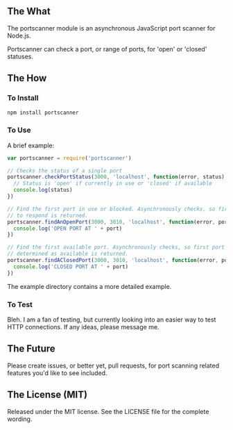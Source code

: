 
## The What

The portscanner module is an asynchronous JavaScript port scanner for Node.js.

Portscanner can check a port, or range of ports, for 'open' or 'closed'
statuses.

## The How

### To Install

```bash
npm install portscanner
```

### To Use

A brief example:

```javascript
var portscanner = require('portscanner')

// Checks the status of a single port
portscanner.checkPortStatus(3000, 'localhost', function(error, status) {
  // Status is 'open' if currently in use or 'closed' if available
  console.log(status)
})

// Find the first port in use or blocked. Asynchronously checks, so first port
// to respond is returned.
portscanner.findAnOpenPort(3000, 3010, 'localhost', function(error, port) {
  console.log('OPEN PORT AT ' + port)
})

// Find the first available port. Asynchronously checks, so first port
// determined as available is returned.
portscanner.findAClosedPort(3000, 3010, 'localhost', function(error, port) {
  console.log('CLOSED PORT AT ' + port)
})
```

The example directory contains a more detailed example.

### To Test

Bleh. I am a fan of testing, but currently looking into an easier way to test
HTTP connections. If any ideas, please message me.

## The Future

Please create issues, or better yet, pull requests, for port scanning related
features you'd like to see included.

## The License (MIT)

Released under the MIT license. See the LICENSE file for the complete wording.

